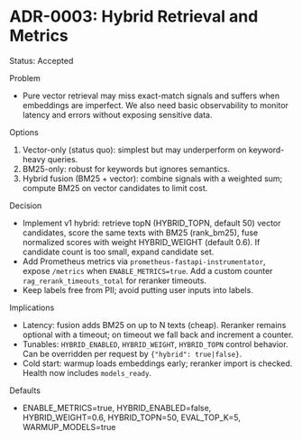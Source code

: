 # ADR-0003: Hybrid Retrieval and Metrics

Status: Accepted

Problem
- Pure vector retrieval may miss exact-match signals and suffers when embeddings are imperfect. We also need basic observability to monitor latency and errors without exposing sensitive data.

Options
1. Vector-only (status quo): simplest but may underperform on keyword-heavy queries.
2. BM25-only: robust for keywords but ignores semantics.
3. Hybrid fusion (BM25 + vector): combine signals with a weighted sum; compute BM25 on vector candidates to limit cost.

Decision
- Implement v1 hybrid: retrieve topN (HYBRID_TOPN, default 50) vector candidates, score the same texts with BM25 (rank_bm25), fuse normalized scores with weight HYBRID_WEIGHT (default 0.6). If candidate count is too small, expand candidate set.
- Add Prometheus metrics via `prometheus-fastapi-instrumentator`, expose `/metrics` when `ENABLE_METRICS=true`. Add a custom counter `rag_rerank_timeouts_total` for reranker timeouts.
- Keep labels free from PII; avoid putting user inputs into labels.

Implications
- Latency: fusion adds BM25 on up to N texts (cheap). Reranker remains optional with a timeout; on timeout we fall back and increment a counter.
- Tunables: `HYBRID_ENABLED`, `HYBRID_WEIGHT`, `HYBRID_TOPN` control behavior. Can be overridden per request by `{"hybrid": true|false}`.
- Cold start: warmup loads embeddings early; reranker import is checked. Health now includes `models_ready`.

Defaults
- ENABLE_METRICS=true, HYBRID_ENABLED=false, HYBRID_WEIGHT=0.6, HYBRID_TOPN=50, EVAL_TOP_K=5, WARMUP_MODELS=true

